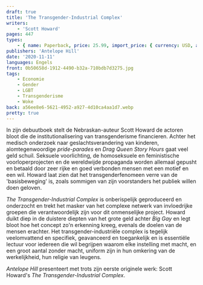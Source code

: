 ```yaml
---
draft: true
title: 'The Transgender-Industrial Complex'
writers:
    - 'Scott Howard'
pages: 447
types:
    - { name: Paperback, price: 25.99, import_price: { currency: USD, amount: 21.51 }, isbn: 978-1-956887-57-0, size: { height: '229', width: '153', depth: '28' } }
publishers: 'Antelope Hill'
date: '2020-11-11'
languages: Engels
front: 0b50658d-1912-4490-b32a-710bdb7d3275.jpg
tags:
    - Economie
    - Gender
    - LGBT
    - Transgenderisme
    - Woke
back: a56ee8e6-5621-4952-a927-4d10ca4aa1d7.webp
pretty: true
---
```


In zijn debuutboek stelt de Nebraskan-auteur Scott Howard de actoren bloot die de institutionalisering van transgenderisme financieren. Achter het medisch onderzoek naar geslachtsverandering van kinderen, alomtegenwoordige *pride-parades* en *Drag Queen Story Hours* gaat veel geld schuil. Seksuele voorlichting, de homoseksuele en feministische voorloperprojecten en de wereldwijde propaganda worden allemaal gepusht en betaald door zeer rijke en goed verbonden mensen met een motief en een wil. Howard laat zien dat het transgenderfenomeen verre van de 'basisbeweging' is, zoals sommigen van zijn voorstanders het publiek willen doen geloven.
 
*The Transgender-Industrial Complex* is onberispelijk geproduceerd en onderzocht en trekt het masker van het complexe netwerk van invloedrijke groepen die verantwoordelijk zijn voor dit onmenselijke project. Howard duikt diep in de duistere diepten van het grote geld achter *Big Gay* en legt bloot hoe het concept zo'n erkenning kreeg, evenals de doelen van de mensen erachter. Het transgender-industriële complex is tegelijk veelomvattend en specifiek, geavanceerd en toegankelijk en is essentiële lectuur voor iedereen die wil begrijpen waarom elke instelling met macht, en een groot aantal zonder macht, uniform zijn in hun omkering van de werkelijkheid, hun religie van leugens.
 
*Antelope Hill* presenteert met trots zijn eerste originele werk: Scott Howard's *The Transgender-Industrial Complex*.
